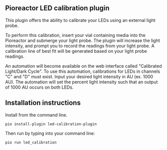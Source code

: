 
## Pioreactor LED calibration plugin

This plugin offers the ability to calibrate your LEDs using an external light probe.

To perform this calibration, insert your vial containing media into the Pioreactor and submerge your light probe. The plugin will increase the light intensity, and prompt you to record the readings from your light probe. A calibration line of best fit will be generated based on your light probe readings.

An automation will become available on the web interface called "Calibrated Light/Dark Cycle". To use this automation, calibrations for LEDs in channels "C" and "D" must exist. Input your desired light intensity in AU (ex. 1000 AU). The automation will set the percent light intensity such that an output of 1000 AU occurs on both LEDs.

## Installation instructions

Install from the command line.

```
pio install-plugin led-calibration-plugin
```

Then run by typing into your command line:

```
pio run led_calibration
```
